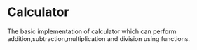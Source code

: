 # Calculator
The basic implementation of calculator which can perform  addition,subtraction,multiplication and division using functions.
